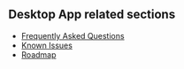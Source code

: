 ## Desktop App related sections

- [Frequently Asked Questions](./Frequently-Asked-Questions/Desktop-App.md)
- [Known Issues](./Known-Issues/Desktop-App.md)
- [Roadmap](./Roadmap/Desktop-App.md)